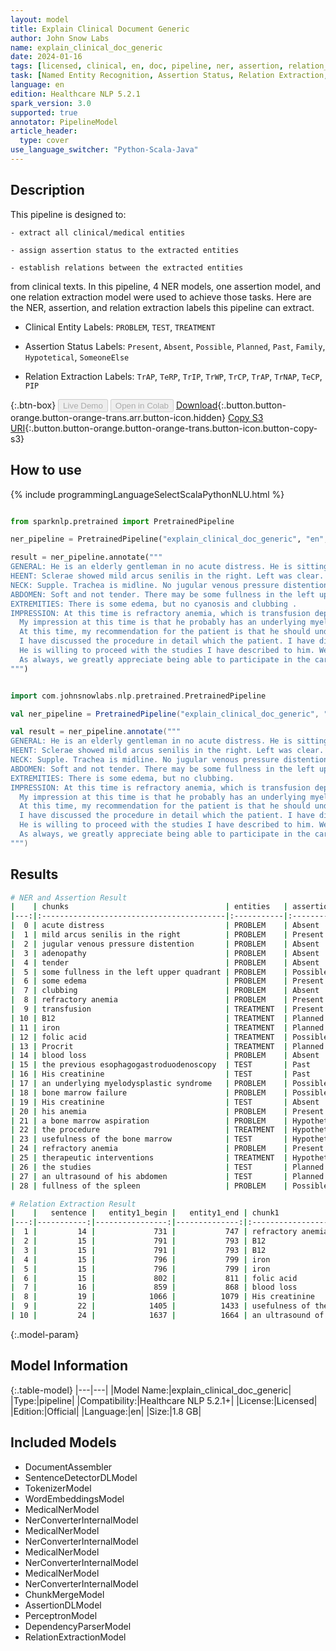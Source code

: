 ```yaml
---
layout: model
title: Explain Clinical Document Generic
author: John Snow Labs
name: explain_clinical_doc_generic
date: 2024-01-16
tags: [licensed, clinical, en, doc, pipeline, ner, assertion, relation_extraction, generic]
task: [Named Entity Recognition, Assertion Status, Relation Extraction, Pipeline Healthcare]
language: en
edition: Healthcare NLP 5.2.1
spark_version: 3.0
supported: true
annotator: PipelineModel
article_header:
  type: cover
use_language_switcher: "Python-Scala-Java"
---
```


## Description

This pipeline is designed to:

    - extract all clinical/medical entities

    - assign assertion status to the extracted entities

    - establish relations between the extracted entities

from clinical texts. In this pipeline, 4 NER models, one assertion model, and one relation extraction model were used to achieve those tasks. Here are the NER, assertion, and relation extraction labels this pipeline can extract.

- Clinical Entity Labels: `PROBLEM`, `TEST`, `TREATMENT` 

- Assertion Status Labels: `Present`, `Absent`, `Possible`, `Planned`, `Past`, `Family`, `Hypotetical`, `SomeoneElse`

- Relation Extraction Labels: `TrAP`, `TeRP`, `TrIP`, `TrWP`, `TrCP`, `TrAP`, `TrNAP`, `TeCP`, `PIP`

{:.btn-box}
<button class="button button-orange" disabled>Live Demo</button>
<button class="button button-orange" disabled>Open in Colab</button>
[Download](https://s3.amazonaws.com/auxdata.johnsnowlabs.com/clinical/models/explain_clinical_doc_generic_en_5.2.1_3.0_1705427189860.zip){:.button.button-orange.button-orange-trans.arr.button-icon.hidden}
[Copy S3 URI](s3://auxdata.johnsnowlabs.com/clinical/models/explain_clinical_doc_generic_en_5.2.1_3.0_1705427189860.zip){:.button.button-orange.button-orange-trans.button-icon.button-copy-s3}

## How to use



<div class="tabs-box" markdown="1">
{% include programmingLanguageSelectScalaPythonNLU.html %}
  
```python

from sparknlp.pretrained import PretrainedPipeline

ner_pipeline = PretrainedPipeline("explain_clinical_doc_generic", "en", "clinical/models")

result = ner_pipeline.annotate("""
GENERAL: He is an elderly gentleman in no acute distress. He is sitting up in bed eating his breakfast. He is alert and oriented and answering questions appropriately.
HEENT: Sclerae showed mild arcus senilis in the right. Left was clear. Pupils are equally round and reactive to light. Extraocular movements are intact. Oropharynx is clear.
NECK: Supple. Trachea is midline. No jugular venous pressure distention is noted. No adenopathy in the cervical, supraclavicular, or axillary areas.
ABDOMEN: Soft and not tender. There may be some fullness in the left upper quadrant, although I do not appreciate a true spleen with inspiration.
EXTREMITIES: There is some edema, but no cyanosis and clubbing .
IMPRESSION: At this time is refractory anemia, which is transfusion dependent. He is on B12, iron, folic acid, and Procrit. There are no sign or symptom of blood loss and the previous esophagogastroduodenoscopy was negative. His creatinine was 1.
  My impression at this time is that he probably has an underlying myelodysplastic syndrome or bone marrow failure. His creatinine on this hospitalization was up slightly to 1.6 and this may contribute to his anemia.
  At this time, my recommendation for the patient is that he should undergo a bone marrow aspiration.
  I have discussed the procedure in detail which the patient. I have discussed the risks, benefits, and successes of that treatment and usefulness of the bone marrow and predicting his cause of refractory anemia and further therapeutic interventions, which might be beneficial to him.
  He is willing to proceed with the studies I have described to him. We will order an ultrasound of his abdomen because of the possible fullness of the spleen.
  As always, we greatly appreciate being able to participate in the care of your patient. We appreciate the consultation of the patient.
""")

```
```scala

import com.johnsnowlabs.nlp.pretrained.PretrainedPipeline

val ner_pipeline = PretrainedPipeline("explain_clinical_doc_generic", "en", "clinical/models")

val result = ner_pipeline.annotate("""
GENERAL: He is an elderly gentleman in no acute distress. He is sitting up in bed eating his breakfast. He is alert and oriented and answering questions appropriately.
HEENT: Sclerae showed mild arcus senilis in the right. Left was clear. Pupils are equally round and reactive to light. Extraocular movements are intact. Oropharynx is clear.
NECK: Supple. Trachea is midline. No jugular venous pressure distention is noted. No adenopathy in the cervical, supraclavicular, or axillary areas.
ABDOMEN: Soft and not tender. There may be some fullness in the left upper quadrant, although I do not appreciate a true spleen with inspiration.
EXTREMITIES: There is some edema, but no clubbing.
IMPRESSION: At this time is refractory anemia, which is transfusion dependent. He is on B12, iron, folic acid, and Procrit. There are no sign or symptom of blood loss and the previous esophagogastroduodenoscopy was negative. His creatinine was 1.
  My impression at this time is that he probably has an underlying myelodysplastic syndrome or bone marrow failure. His creatinine on this hospitalization was up slightly to 1.6 and this may contribute to his anemia.
  At this time, my recommendation for the patient is that he should undergo a bone marrow aspiration.
  I have discussed the procedure in detail which the patient. I have discussed the risks, benefits, and successes of that treatment and usefulness of the bone marrow and predicting his cause of refractory anemia and further therapeutic interventions, which might be beneficial to him.
  He is willing to proceed with the studies I have described to him. We will order an ultrasound of his abdomen because of the possible fullness of the spleen.
  As always, we greatly appreciate being able to participate in the care of your patient. We appreciate the consultation of the patient.
""")

```
</div>

## Results

```bash
# NER and Assertion Result
|    | chunks                                   | entities   | assertion    |
|---:|:-----------------------------------------|:-----------|:-------------|
|  0 | acute distress                           | PROBLEM    | Absent       |
|  1 | mild arcus senilis in the right          | PROBLEM    | Present      |
|  2 | jugular venous pressure distention       | PROBLEM    | Absent       |
|  3 | adenopathy                               | PROBLEM    | Absent       |
|  4 | tender                                   | PROBLEM    | Absent       |
|  5 | some fullness in the left upper quadrant | PROBLEM    | Possible     |
|  6 | some edema                               | PROBLEM    | Present      |
|  7 | clubbing                                 | PROBLEM    | Absent       |
|  8 | refractory anemia                        | PROBLEM    | Present      |
|  9 | transfusion                              | TREATMENT  | Present      |
| 10 | B12                                      | TREATMENT  | Planned      |
| 11 | iron                                     | TREATMENT  | Planned      |
| 12 | folic acid                               | TREATMENT  | Possible     |
| 13 | Procrit                                  | TREATMENT  | Planned      |
| 14 | blood loss                               | PROBLEM    | Absent       |
| 15 | the previous esophagogastroduodenoscopy  | TEST       | Past         |
| 16 | His creatinine                           | TEST       | Past         |
| 17 | an underlying myelodysplastic syndrome   | PROBLEM    | Possible     |
| 18 | bone marrow failure                      | PROBLEM    | Possible     |
| 19 | His creatinine                           | TEST       | Absent       |
| 20 | his anemia                               | PROBLEM    | Present      |
| 21 | a bone marrow aspiration                 | PROBLEM    | Hypothetical |
| 22 | the procedure                            | TREATMENT  | Hypothetical |
| 23 | usefulness of the bone marrow            | TEST       | Hypothetical |
| 24 | refractory anemia                        | PROBLEM    | Present      |
| 25 | therapeutic interventions                | TREATMENT  | Hypothetical |
| 26 | the studies                              | TEST       | Planned      |
| 27 | an ultrasound of his abdomen             | TEST       | Planned      |
| 28 | fullness of the spleen                   | PROBLEM    | Possible     |

# Relation Extraction Result
|    |   sentence |   entity1_begin |   entity1_end | chunk1                        | entity1   |   entity2_begin |   entity2_end | chunk2                                  | entity2   | relation   |   confidence |
|---:|-----------:|----------------:|--------------:|:------------------------------|:----------|----------------:|--------------:|:----------------------------------------|:----------|:-----------|-------------:|
|  1 |         14 |             731 |           747 | refractory anemia             | PROBLEM   |             759 |           769 | transfusion                             | TREATMENT | O          |     0.999496 |
|  2 |         15 |             791 |           793 | B12                           | TREATMENT |             802 |           811 | folic acid                              | TREATMENT | O          |     0.961106 |
|  3 |         15 |             791 |           793 | B12                           | TREATMENT |             818 |           824 | Procrit                                 | TREATMENT | O          |     1        |
|  4 |         15 |             796 |           799 | iron                          | TREATMENT |             802 |           811 | folic acid                              | TREATMENT | O          |     0.999855 |
|  5 |         15 |             796 |           799 | iron                          | TREATMENT |             818 |           824 | Procrit                                 | TREATMENT | O          |     0.999987 |
|  6 |         15 |             802 |           811 | folic acid                    | TREATMENT |             818 |           824 | Procrit                                 | TREATMENT | O          |     0.994239 |
|  7 |         16 |             859 |           868 | blood loss                    | PROBLEM   |             874 |           912 | the previous esophagogastroduodenoscopy | TEST      | TeRP       |     1        |
|  8 |         19 |            1066 |          1079 | His creatinine                | TEST      |            1155 |          1164 | his anemia                              | PROBLEM   | TeRP       |     1        |
|  9 |         22 |            1405 |          1433 | usefulness of the bone marrow | TEST      |            1463 |          1479 | refractory anemia                       | PROBLEM   | TeRP       |     1        |
| 10 |         24 |            1637 |          1664 | an ultrasound of his abdomen  | TEST      |            1690 |          1711 | fullness of the spleen                  | PROBLEM   | TeRP       |     1        |
```

{:.model-param}
## Model Information

{:.table-model}
|---|---|
|Model Name:|explain_clinical_doc_generic|
|Type:|pipeline|
|Compatibility:|Healthcare NLP 5.2.1+|
|License:|Licensed|
|Edition:|Official|
|Language:|en|
|Size:|1.8 GB|

## Included Models

- DocumentAssembler
- SentenceDetectorDLModel
- TokenizerModel
- WordEmbeddingsModel
- MedicalNerModel
- NerConverterInternalModel
- MedicalNerModel
- NerConverterInternalModel
- MedicalNerModel
- NerConverterInternalModel
- MedicalNerModel
- NerConverterInternalModel
- ChunkMergeModel
- AssertionDLModel
- PerceptronModel
- DependencyParserModel
- RelationExtractionModel
